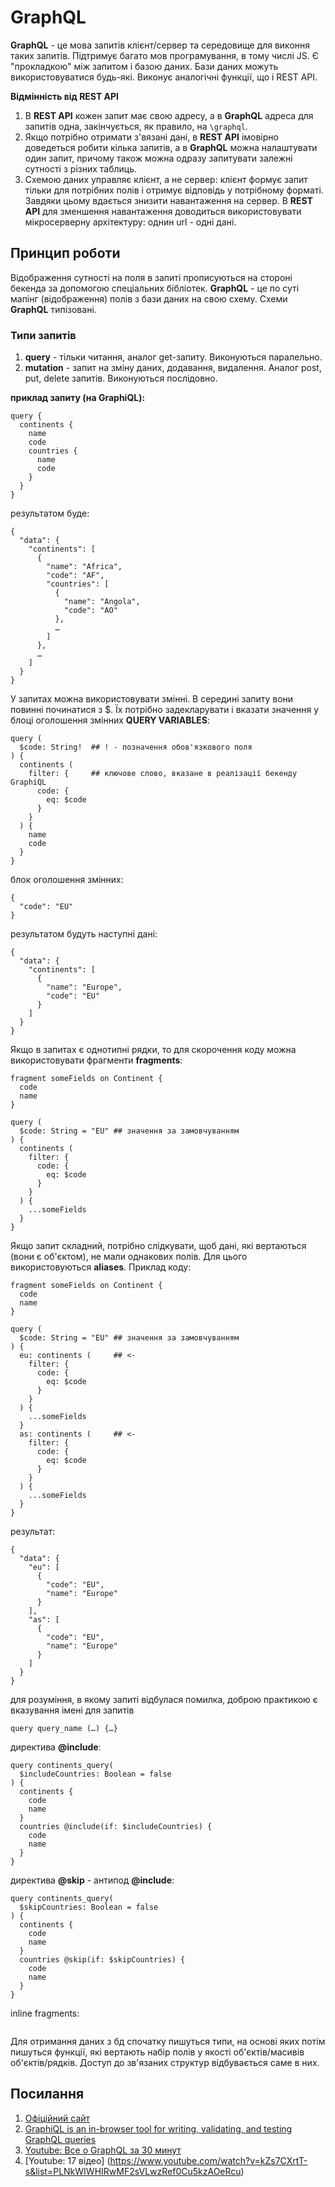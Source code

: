 GraphQL
================================================================================

**GraphQL** - це мова запитів клієнт/сервер та середовище для виконня таких запитів. Підтримує багато мов програмування, в тому числі JS. Є "прокладкою" між запитом і базою даних. Бази даних можуть використовуватися будь-які. Виконує аналогічні
функції, що і REST API.

**Відмінність від REST API**

1. В **REST API** кожен запит має свою адресу, а в **GraphQL** адреса для
   запитів одна, закінчується, як правило, на `\graphql`.
2. Якщо потрібно отримати з'вязані дані, в **REST API** імовірно доведеться
   робити кілька запитів, а в **GraphQL** можна налаштувати один запит, причому
   також можна одразу запитувати залежні сутності з різних таблиць.
3. Схемою даних управляє клієнт, а не сервер: клієнт формує запит тільки для
   потрібних полів і отримує відповідь у потрібному форматі. Завдяки цьому
   вдається знизити навантаження на сервер. В **REST API** для зменшення
   навантаження доводиться використовувати мікросерверну архітектуру:
   однин url - одні дані.



Принцип роботи
--------------------------------------------------------------------------------

Відображення сутності на поля в запиті прописуються на стороні бекенда за допомогою спеціальних бібліотек. **GraphQL** - це по суті мапінг (відображення) полів з бази даних на свою схему. Схеми **GraphQL** типізовані.

### Типи запитів
1. **query** - тільки читання, аналог get-запиту. Виконуються паралельно.
2. **mutation** - запит на зміну даних, додавання, видалення. Аналог post, put,
   delete запитів. Виконуються послідовно.

**приклад запиту (на GraphiQL):**
```
query {
  continents {
    name
    code
    countries {
      name
      code
    }
  }
}
```

результатом буде:
```
{
  "data": {
    "continents": [
      {
        "name": "Africa",
        "code": "AF",
        "countries": [
          {
            "name": "Angola",
            "code": "AO"
          },
          …
        ]
      },
      …
    ]
  }
}
```

У запитах можна використовувати змінні. В середині запиту вони повинні починатися з $. Їх потрібно задекларувати і вказати значення у блоці оголошення змінних **QUERY VARIABLES**:

```
query (
  $code: String!  ## ! - позначення обов'язкового поля
) {
  continents (
    filter: {     ## ключове слово, вказане в реалізації бекенду GraphiQL
      code: {
        eq: $code
      }
    }
  ) {
    name
    code
  }
}
```

блок оголошення змінних:
```
{
  "code": "EU"
}
```

результатом будуть наступні дані:
```
{
  "data": {
    "continents": [
      {
        "name": "Europe",
        "code": "EU"
      }
    ]
  }
}
```

Якщо в запитах є однотипні рядки, то для скорочення коду можна використовувати
фрагменти **fragments**:
```
fragment someFields on Continent {
  code
  name
}

query (
  $code: String = "EU" ## значення за замовчуванням
) {
  continents (
    filter: {
      code: {
        eq: $code
      }
    }
  ) {
    ...someFields
  }
}
```

Якщо запит складний, потрібно слідкувати, щоб дані, які вертаються (вони є об'єктом), не мали однакових полів. Для цього використовуються **aliases**.
Приклад коду:

```
fragment someFields on Continent {
  code
  name
}

query (
  $code: String = "EU" ## значення за замовчуванням
) {
  eu: continents (     ## <-
    filter: {
      code: {
        eq: $code
      }
    }
  ) {
    ...someFields
  }
  as: continents (     ## <-
    filter: {
      code: {
        eq: $code
      }
    }
  ) {
    ...someFields
  }
}
```

результат:
```
{
  "data": {
    "eu": [
      {
        "code": "EU",
        "name": "Europe"
      }
    ],
    "as": [
      {
        "code": "EU",
        "name": "Europe"
      }
    ]
  }
}
```

для розуміння, в якому запиті відбулася помилка, доброю практикою є вказування
імені для запитів

```
query query_name (…) {…}
```

директива **@include**:
```
query continents_query(
  $includeCountries: Boolean = false
) {
  continents {
    code
    name
  }
  countries @include(if: $includeCountries) {
    code
    name
  }
}
```

директива **@skip** - антипод **@include**:
```
query continents_query(
  $skipCountries: Boolean = false
) {
  continents {
    code
    name
  }
  countries @skip(if: $skipCountries) {
    code
    name
  }
}
```

inline fragments:
```

```




Для отримання даних з бд спочатку пишуться типи, на основі яких потім пишуться функції, які вертають набір полів у якості об'єктів/масивів об'єктів/рядків. Доступ до зв'язаних структур відбувається саме в них.




Посилання
--------------------------------------------------------------------------------

1. [Офіційний сайт](https://graphql.org/)
2. [GraphiQL is an in-browser tool for writing, validating, and testing GraphQL
   queries](https://lucasconstantino.github.io/graphiql-online/)
3. [Youtube: Все о GraphQL за 30 минут](https://www.youtube.com/watch?v=7zEaHr_iJjA)
4. [Youtube: 17 відео] (https://www.youtube.com/watch?v=kZs7CXrtT-s&list=PLNkWIWHIRwMF2sVLwzRef0Cu5kzAOeRcu)